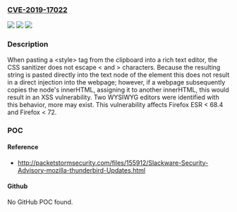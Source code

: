 ### [CVE-2019-17022](https://cve.mitre.org/cgi-bin/cvename.cgi?name=CVE-2019-17022)
![](https://img.shields.io/static/v1?label=Product&message=Firefox&color=blue)
![](https://img.shields.io/static/v1?label=Version&message=n%2Fa&color=blue)
![](https://img.shields.io/static/v1?label=Vulnerability&message=CSS%20sanitization%20does%20not%20escape%20HTML%20tags&color=brighgreen)

### Description

When pasting a &lt;style&gt; tag from the clipboard into a rich text editor, the CSS sanitizer does not escape &lt; and &gt; characters. Because the resulting string is pasted directly into the text node of the element this does not result in a direct injection into the webpage; however, if a webpage subsequently copies the node's innerHTML, assigning it to another innerHTML, this would result in an XSS vulnerability. Two WYSIWYG editors were identified with this behavior, more may exist. This vulnerability affects Firefox ESR < 68.4 and Firefox < 72.

### POC

#### Reference
- http://packetstormsecurity.com/files/155912/Slackware-Security-Advisory-mozilla-thunderbird-Updates.html

#### Github
No GitHub POC found.

